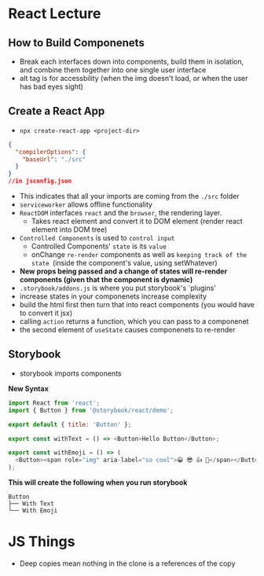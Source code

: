 # React Lecture

## How to Build Componenets
* Break each interfaces down into components, build them in isolation, and combine them together into one single user interface
* alt tag is for accessbility (when the img doesn't load, or when the user has bad eyes sight)

## Create a React App
* `npx create-react-app <project-dir>`

``` json
{
  "compilerOptions": {
    "baseUrl": "./src"
  }
}
//in jsconfig.json
```
* This indicates that all your imports are coming from the `./src` folder
* `serviceworker` allows offline functionality
* `ReactDOM` interfaces `react` and the `browser`, the rendering layer. 
  * Takes react element and convert it to DOM element (render react element into DOM tree)
* `Controlled Components` is used to `control input` 
  * Controlled Components' `state` is its `value`
  * onChange `re-render` components as well as `keeping track of the state `(inside the component's value, using setWhatever)
* **New props being passed and a change of states will re-render components (given that the component is dynamic)**
* `.storybook/addons.js` is where you put storybook's `plugins'
* increase states in your componenets increase complexity
* build the html first then turn that into react components (you would have to convert it jsx)
* calling `action` returns a function, which you can pass to a componenet
* the second element of `useState` causes componenets to re-render

## Storybook
* storybook imports components

**New Syntax**
``` js
import React from 'react';
import { Button } from '@storybook/react/demo';

export default { title: 'Button' };

export const withText = () => <Button>Hello Button</Button>;

export const withEmoji = () => (
  <Button><span role="img" aria-label="so cool">😀 😎 👍 💯</span></Button>
);
```

**This will create the following when you run storybook**
```
Button
├── With Text
└── With Emoji
```



# JS Things
* Deep copies mean nothing in the clone is a references of the copy